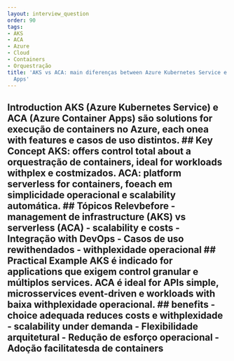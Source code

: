 ```yaml
---
layout: interview_question
order: 90
tags:
- AKS
- ACA
- Azure
- Cloud
- Containers
- Orquestração
title: 'AKS vs ACA: main diferenças between Azure Kubernetes Service e Azure Container
  Apps'
---
```


## Introduction AKS (Azure Kubernetes Service) e ACA (Azure Container Apps) são solutions for execução de containers no Azure, each onea with features e casos de uso distintos. ## Key Concept **AKS**: offers control total about a orquestração de containers, ideal for workloads withplex e costmizados. **ACA**: platform serverless for containers, foeach em simplicidade operacional e scalability automática. ## Tópicos Relevbefore - management de infrastructure (AKS) vs serverless (ACA) - scalability e costs - Integração with DevOps - Casos de uso rewithendados - withplexidade operacional ## Practical Example AKS é indicado for applications que exigem control granular e múltiplos services. ACA é ideal for APIs simple, microsservices event-driven e workloads with baixa withplexidade operacional. ## benefits - choice adequada reduces costs e withplexidade - scalability under demanda - Flexibilidade arquitetural - Redução de esforço operacional - Adoção facilitatesda de containers